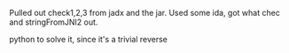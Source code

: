 Pulled out check1,2,3 from jadx and the jar.
Used some ida, got what chec and stringFromJNI2 out.

python to solve it, since it's a trivial reverse
